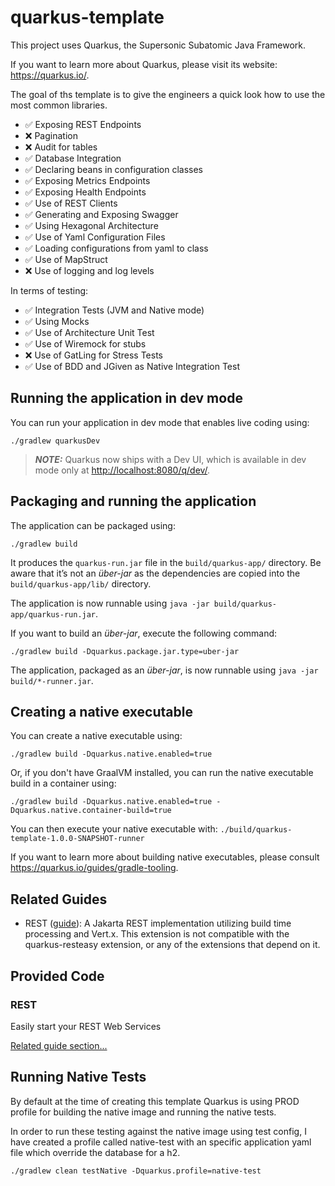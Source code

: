 # quarkus-template

This project uses Quarkus, the Supersonic Subatomic Java Framework.

If you want to learn more about Quarkus, please visit its website: <https://quarkus.io/>.

The goal of ths template is to give the engineers a quick look how to use the most common 
libraries.

- ✅ Exposing REST Endpoints                  
- ❌ Pagination
- ❌ Audit for tables
- ✅ Database Integration                     
- ✅ Declaring beans in configuration classes 
- ✅ Exposing Metrics Endpoints               
- ✅ Exposing Health Endpoints                
- ✅ Use of REST Clients                      
- ✅ Generating and Exposing Swagger          
- ✅ Using Hexagonal Architecture             
- ✅ Use of Yaml Configuration Files          
- ✅ Loading configurations from yaml to class
- ✅ Use of MapStruct
- ❌ Use of logging and log levels
     
In terms of testing:

- ✅ Integration Tests (JVM and Native mode)                        
- ✅ Using Mocks                              
- ✅ Use of Architecture Unit Test            
- ✅ Use of Wiremock for stubs                
- ❌ Use of GatLing for Stress Tests
- ✅ Use of BDD and JGiven as Native Integration Test

## Running the application in dev mode

You can run your application in dev mode that enables live coding using:

```shell script
./gradlew quarkusDev
```

> **_NOTE:_**  Quarkus now ships with a Dev UI, which is available in dev mode only at <http://localhost:8080/q/dev/>.

## Packaging and running the application

The application can be packaged using:

```shell script
./gradlew build
```

It produces the `quarkus-run.jar` file in the `build/quarkus-app/` directory.
Be aware that it’s not an _über-jar_ as the dependencies are copied into the `build/quarkus-app/lib/` directory.

The application is now runnable using `java -jar build/quarkus-app/quarkus-run.jar`.

If you want to build an _über-jar_, execute the following command:

```shell script
./gradlew build -Dquarkus.package.jar.type=uber-jar
```

The application, packaged as an _über-jar_, is now runnable using `java -jar build/*-runner.jar`.

## Creating a native executable

You can create a native executable using:

```shell script
./gradlew build -Dquarkus.native.enabled=true
```

Or, if you don't have GraalVM installed, you can run the native executable build in a container using:

```shell script
./gradlew build -Dquarkus.native.enabled=true -Dquarkus.native.container-build=true
```

You can then execute your native executable with: `./build/quarkus-template-1.0.0-SNAPSHOT-runner`

If you want to learn more about building native executables, please consult <https://quarkus.io/guides/gradle-tooling>.

## Related Guides

- REST ([guide](https://quarkus.io/guides/rest)): A Jakarta REST implementation utilizing build time processing and Vert.x. This extension is not compatible with the quarkus-resteasy extension, or any of the extensions that depend on it.

## Provided Code

### REST

Easily start your REST Web Services

[Related guide section...](https://quarkus.io/guides/getting-started-reactive#reactive-jax-rs-resources)

## Running Native Tests

By default at the time of creating this template Quarkus is using PROD profile for building the native image and running the native tests.

In order to run these testing against the native image using test config, I have created a profile called native-test with an specific application yaml file which
override the database for a h2.

```shell
./gradlew clean testNative -Dquarkus.profile=native-test
```

